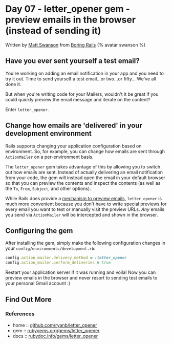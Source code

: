 # Day 07 - letter_opener gem - preview emails in the browser (instead of sending it)

Written by [Matt Swanson](https://twitter.com/_swanson) from [Boring Rails](https://boringrails.com/) {% avatar swanson %}

## Have you ever sent yourself a test email?

You're working on adding an email notification in your app and you need to try it out. Time to send yourself a test email...or two...or fifty... We've all done it.

But when you're writing code for your Mailers, wouldn't it be great if you could quickly preview the email message and iterate on the content?

Enter `letter_opener`.

## Change how emails are 'delivered' in your development environment

Rails supports changing your application configuration based on environment. So, for example, you can change how emails are sent through `ActionMailer` on a per-environment basis.

The `letter_opener` gem takes advantage of this by allowing you to switch out how emails are sent. Instead of actually delivering an email notification from your code, the gem will instead open the email in your default browser so that you can preview the contents and inspect the contents (as well as the `To`, `From`, `Subject`, and other options).

While Rails does provide a [mechanism to preview emails](https://guides.rubyonrails.org/action_mailer_basics.html#previewing-emails), `letter_opener` is much more convenient because you don't have to write special previews for every email you want to test or manually visit the preview URLs. _Any_ emails you send via `ActionMailer` will be intercepted and shown in the browser.

## Configuring the gem

After installing the gem, simply make the following configuration changes in your `config/environments/development.rb`:

```ruby
config.action_mailer.delivery_method = :letter_opener
config.action_mailer.perform_deliveries = true
```

Restart your application server if it was running and voila! Now you can preview emails in the browser and never resort to sending test emails to your personal Gmail account :)

## Find Out More

### References

- home :: [github.com/ryanb/letter_opener](https://github.com/ryanb/letter_opener)
- gem :: [rubygems.org/gems/letter_opener](https://rubygems.org/gems/letter_opener)
- docs :: [rubydoc.info/gems/letter_opener](https://www.rubydoc.info/gems/letter_opener/)
